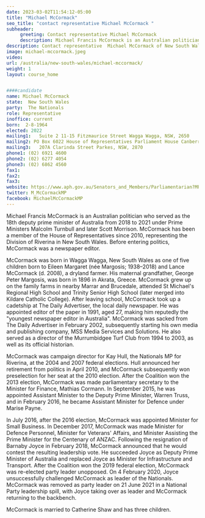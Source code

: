 ```yaml
---
date: 2023-03-02T11:54:12-05:00
title: "Michael McCormack"
seo_title: "contact representative Michael McCormack "
subheader:
     greeting: Contact representative Michael McCormack
     description: Michael Francis McCormack is an Australian politician who served as the 18th deputy prime minister of Australia from 2018 to 2021 under Prime Ministers Malcolm Turnbull and later Scott Morrison.
description: Contact representative  Michael McCormack of New South Wales. Contact information for  Michael McCormack includes email address, phone number, and mailing address.
image: michael-mccormack.jpeg
video:
url: /australia/new-south-wales/michael-mccormack/
weight: 1
layout: course_home


####candidate
name: Michael McCormack
state:	New South Wales
party:	The Nationals
role: Representative
inoffice: current
born:  2-8-1964
elected: 2022
mailing1:	Suite 2 11-15 Fitzmaurice Street Wagga Wagga, NSW, 2650
mailing2: PO Box 6022 House of Representatives Parliament House Canberra ACT 2600
mailing3:	207A Clarinda Street Parkes, NSW, 2870
phone1: (02) 6921 4600
phone2: (02) 6277 4054
phone3: (02) 6862 4560
fax1:
fax2:
fax3:
website: https://www.aph.gov.au/Senators_and_Members/Parliamentarian?MPID=219646
twitter: M_McCormackMP
facebook: MichaelMcCormackMP
---
```


Michael Francis McCormack is an Australian politician who served as the 18th deputy prime minister of Australia from 2018 to 2021 under Prime Ministers Malcolm Turnbull and later Scott Morrison. McCormack has been a member of the House of Representatives since 2010, representing the Division of Riverina in New South Wales. Before entering politics, McCormack was a newspaper editor.

McCormack was born in Wagga Wagga, New South Wales as one of five children born to Eileen Margaret (née Margosis; 1938–2018) and Lance McCormack (d. 2008), a dryland farmer. His maternal grandfather, George Peter Margosis, was born in 1896 in Akrata, Greece. McCormack grew up on the family farms in nearby Marrar and Brucedale, attended St Michael's Regional High School and Trinity Senior High School (later merged into Kildare Catholic College). After leaving school, McCormack took up a cadetship at The Daily Advertiser, the local daily newspaper. He was appointed editor of the paper in 1991, aged 27, making him reputedly the "youngest newspaper editor in Australia". McCormack was sacked from The Daily Advertiser in February 2002, subsequently starting his own media and publishing company, MSS Media Services and Solutions. He also served as a director of the Murrumbidgee Turf Club from 1994 to 2003, as well as its official historian.

McCormack was campaign director for Kay Hull, the Nationals MP for Riverina, at the 2004 and 2007 federal elections. Hull announced her retirement from politics in April 2010, and McCormack subsequently won preselection for her seat at the 2010 election. After the Coalition won the 2013 election, McCormack was made parliamentary secretary to the Minister for Finance, Mathias Cormann. In September 2015, he was appointed Assistant Minister to the Deputy Prime Minister, Warren Truss, and in February 2016, he became Assistant Minister for Defence under Marise Payne.

In July 2016, after the 2016 election, McCormack was appointed Minister for Small Business. In December 2017, McCormack was made Minister for Defence Personnel, Minister for Veterans' Affairs, and Minister Assisting the Prime Minister for the Centenary of ANZAC. Following the resignation of Barnaby Joyce in February 2018, McCormack announced that he would contest the resulting leadership vote. He succeeded Joyce as Deputy Prime Minister of Australia and replaced Joyce as Minister for Infrastructure and Transport. After the Coalition won the 2019 federal election, McCormack was re-elected party leader unopposed. On 4 February 2020, Joyce unsuccessfully challenged McCormack as leader of the Nationals. McCormack was removed as party leader on 21 June 2021 in a National Party leadership spill, with Joyce taking over as leader and McCormack returning to the backbench.

McCormack is married to Catherine Shaw and has three children.